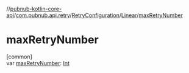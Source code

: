 //[pubnub-kotlin-core-api](../../../../index.md)/[com.pubnub.api.retry](../../index.md)/[RetryConfiguration](../index.md)/[Linear](index.md)/[maxRetryNumber](max-retry-number.md)

# maxRetryNumber

[common]\
var [maxRetryNumber](max-retry-number.md): [Int](https://kotlinlang.org/api/core/kotlin-stdlib/kotlin/-int/index.html)
